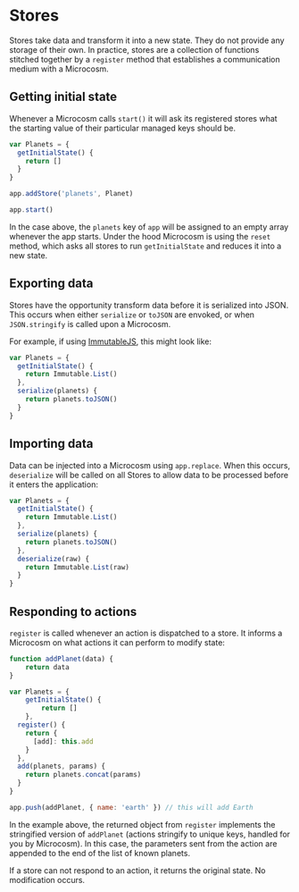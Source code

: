 # Stores

Stores take data and transform it into a new state. They do not
provide any storage of their own. In practice, stores are a collection of functions stitched together by a `register` method that establishes a communication medium with a Microcosm.

## Getting initial state

Whenever a Microcosm calls `start()` it will ask its registered stores what the starting value of their particular managed keys should be.

```javascript
var Planets = {
  getInitialState() {
    return []
  }
}

app.addStore('planets', Planet)

app.start()
```

In the case above, the `planets` key of `app` will be assigned to an empty array whenever the app starts. Under the hood Microcosm is using the `reset` method, which asks all stores to run `getInitialState` and reduces it into a new state.

## Exporting data

Stores have the opportunity transform data before it is serialized into JSON. This occurs when either `serialize` or `toJSON` are envoked, or when `JSON.stringify` is called upon a Microcosm.

For example, if using
[ImmutableJS](https://github.com/facebook/immutable-js), this might
look like:

```javascript
var Planets = {
  getInitialState() {
    return Immutable.List()
  },
  serialize(planets) {
    return planets.toJSON()
  }
}
```

## Importing data

Data can be injected into a Microcosm using `app.replace`. When this occurs, `deserialize` will be called on all Stores to allow data to be processed before it enters the application:

```javascript
var Planets = {
  getInitialState() {
    return Immutable.List()
  },
  serialize(planets) {
    return planets.toJSON()
  },
  deserialize(raw) {
    return Immutable.List(raw)
  }
}
```

## Responding to actions

`register` is called whenever an action is dispatched to a store. It informs a Microcosm on what actions it can perform to modify state:

```javascript
function addPlanet(data) {
	return data
}

var Planets = {
	getInitialState() {
		return []
	},
  register() {
    return {
      [add]: this.add
    }
  },
  add(planets, params) {
    return planets.concat(params)
  }
}

app.push(addPlanet, { name: 'earth' }) // this will add Earth
```

In the example above, the returned object from `register` implements the stringified version of `addPlanet` (actions stringify to unique keys, handled for you by Microcosm). In this case, the parameters sent from the action are appended to the end of the list of known planets.

If a store can not respond to an action, it returns the original state. No modification occurs.
